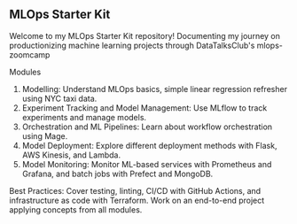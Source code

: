 ## MLOps Starter Kit
Welcome to my MLOps Starter Kit repository! Documenting my journey on productionizing machine learning projects through DataTalksClub's mlops-zoomcamp

Modules
1. Modelling: Understand MLOps basics, simple linear regression refresher using NYC taxi data.
2. Experiment Tracking and Model Management: Use MLflow to track experiments and manage models.
3. Orchestration and ML Pipelines: Learn about workflow orchestration using Mage.
4. Model Deployment: Explore different deployment methods with Flask, AWS Kinesis, and Lambda.
5. Model Monitoring: Monitor ML-based services with Prometheus and Grafana, and batch jobs with Prefect and MongoDB.

Best Practices: Cover testing, linting, CI/CD with GitHub Actions, and infrastructure as code with Terraform.
Work on an end-to-end project applying concepts from all modules.